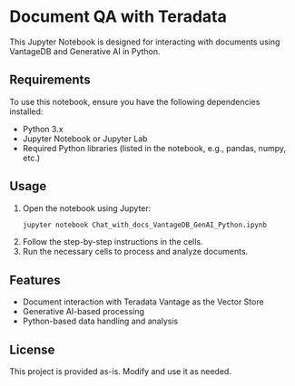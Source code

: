 # Document QA with Teradata

This Jupyter Notebook is designed for interacting with documents using VantageDB and Generative AI in Python.

## Requirements

To use this notebook, ensure you have the following dependencies installed:

- Python 3.x
- Jupyter Notebook or Jupyter Lab
- Required Python libraries (listed in the notebook, e.g., pandas, numpy, etc.)

## Usage

1. Open the notebook using Jupyter:
   ```sh
   jupyter notebook Chat_with_docs_VantageDB_GenAI_Python.ipynb
   ```
2. Follow the step-by-step instructions in the cells.
3. Run the necessary cells to process and analyze documents.

## Features

- Document interaction with Teradata Vantage as the Vector Store
- Generative AI-based processing
- Python-based data handling and analysis

## License

This project is provided as-is. Modify and use it as needed.

